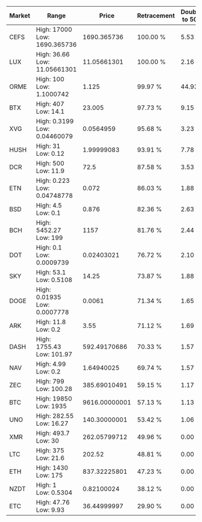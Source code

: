 | Market | Range | Price| Retracement | Doubles to 50% |
| --- | --- | --- | --- | --- |
| CEFS | High: 17000<br />Low: 1690.365736 | 1690.365736 | 100.00 % | 5.53 |
| LUX | High: 36.66<br />Low: 11.05661301 | 11.05661301 | 100.00 % | 2.16 |
| ORME | High: 100<br />Low: 1.1000742 | 1.125 | 99.97 % | 44.93 |
| BTX | High: 407<br />Low: 14.1 | 23.005 | 97.73 % | 9.15 |
| XVG | High: 0.3199<br />Low: 0.04460079 | 0.0564959 | 95.68 % | 3.23 |
| HUSH | High: 31<br />Low: 0.12 | 1.99999083 | 93.91 % | 7.78 |
| DCR | High: 500<br />Low: 11.9 | 72.5 | 87.58 % | 3.53 |
| ETN | High: 0.223<br />Low: 0.04748778 | 0.072 | 86.03 % | 1.88 |
| BSD | High: 4.5<br />Low: 0.1 | 0.876 | 82.36 % | 2.63 |
| BCH | High: 5452.27<br />Low: 199 | 1157 | 81.76 % | 2.44 |
| DOT | High: 0.1<br />Low: 0.0009739 | 0.02403021 | 76.72 % | 2.10 |
| SKY | High: 53.1<br />Low: 0.5108 | 14.25 | 73.87 % | 1.88 |
| DOGE | High: 0.01935<br />Low: 0.0007778 | 0.0061 | 71.34 % | 1.65 |
| ARK | High: 11.8<br />Low: 0.2 | 3.55 | 71.12 % | 1.69 |
| DASH | High: 1755.43<br />Low: 101.97 | 592.49170686 | 70.33 % | 1.57 |
| NAV | High: 4.99<br />Low: 0.2 | 1.64940025 | 69.74 % | 1.57 |
| ZEC | High: 799<br />Low: 100.28 | 385.69010491 | 59.15 % | 1.17 |
| BTC | High: 19850<br />Low: 1935 | 9616.00000001 | 57.13 % | 1.13 |
| UNO | High: 282.55<br />Low: 16.27 | 140.30000001 | 53.42 % | 1.06 |
| XMR | High: 493.7<br />Low: 30 | 262.05799712 | 49.96 % | 0.00 |
| LTC | High: 375<br />Low: 21.6 | 202.52 | 48.81 % | 0.00 |
| ETH | High: 1430<br />Low: 175 | 837.32225801 | 47.23 % | 0.00 |
| NZDT | High: 1<br />Low: 0.5304 | 0.82100024 | 38.12 % | 0.00 |
| ETC | High: 47.76<br />Low: 9.93 | 36.44999997 | 29.90 % | 0.00 |
